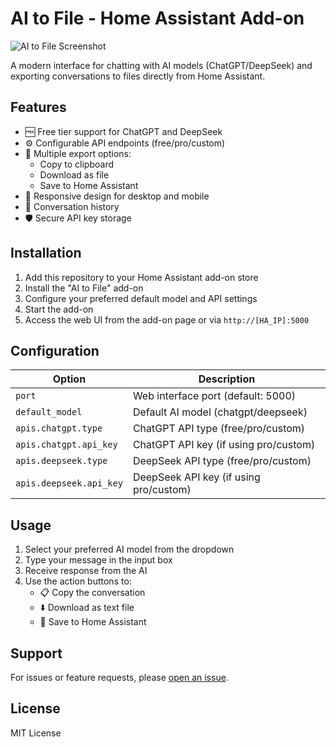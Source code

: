 # AI to File - Home Assistant Add-on

![AI to File Screenshot](https://brands.home-assistant.io/_/homeassistant/icon.png)

A modern interface for chatting with AI models (ChatGPT/DeepSeek) and exporting conversations to files directly from Home Assistant.

## Features

- 🆓 Free tier support for ChatGPT and DeepSeek
- ⚙️ Configurable API endpoints (free/pro/custom)
- 📁 Multiple export options:
  - Copy to clipboard
  - Download as file
  - Save to Home Assistant
- 📱 Responsive design for desktop and mobile
- 🔄 Conversation history
- 🛡️ Secure API key storage

## Installation

1. Add this repository to your Home Assistant add-on store
2. Install the "AI to File" add-on
3. Configure your preferred default model and API settings
4. Start the add-on
5. Access the web UI from the add-on page or via `http://[HA_IP]:5000`

## Configuration

| Option | Description |
|--------|-------------|
| `port` | Web interface port (default: 5000) |
| `default_model` | Default AI model (chatgpt/deepseek) |
| `apis.chatgpt.type` | ChatGPT API type (free/pro/custom) |
| `apis.chatgpt.api_key` | ChatGPT API key (if using pro/custom) |
| `apis.deepseek.type` | DeepSeek API type (free/pro/custom) |
| `apis.deepseek.api_key` | DeepSeek API key (if using pro/custom) |

## Usage

1. Select your preferred AI model from the dropdown
2. Type your message in the input box
3. Receive response from the AI
4. Use the action buttons to:
   - 📋 Copy the conversation
   - ⬇️ Download as text file
   - 💾 Save to Home Assistant

## Support

For issues or feature requests, please [open an issue](https://github.com/ChristoffBo/ai_to_file/issues).

## License

MIT License
